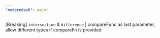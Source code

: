 ```yaml
---
"moderndash": major
---
```


[Breaking] `intersection` & `difference` | compareFunc as last parameter, allow different types if compareFn is provided
